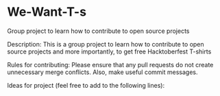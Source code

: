 # We-Want-T-s

Group project to learn how to contribute to open source projects 


Description:
This is a group project to learn how to contribute to open source projects and more importantly, to get free Hacktoberfest T-shirts

Rules for contributing:
Please ensure that any pull requests do not create unnecessary merge conflicts. Also, make useful commit messages. 

Ideas for project (feel free to add to the following lines):

